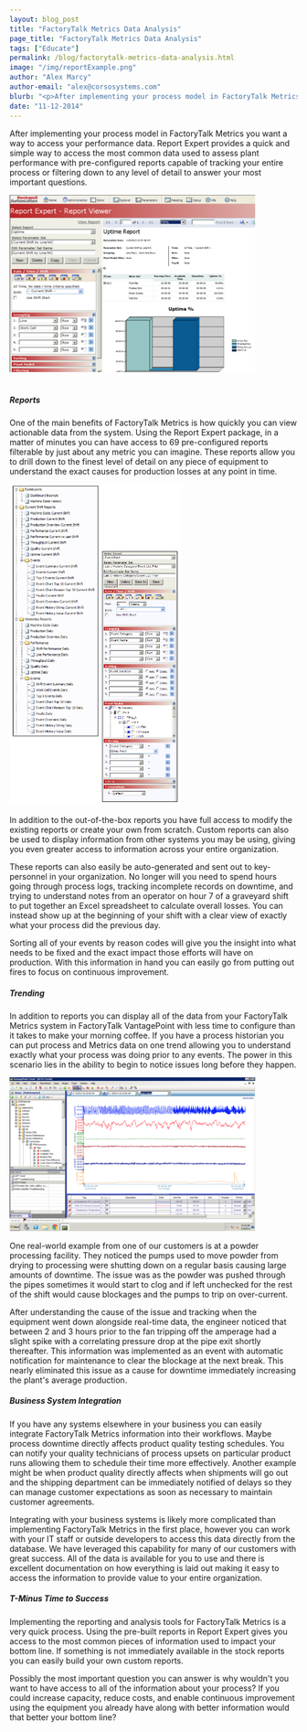 ```yaml
---
layout: blog_post
title: "FactoryTalk Metrics Data Analysis"
page_title: "FactoryTalk Metrics Data Analysis"
tags: ["Educate"]
permalink: /blog/factorytalk-metrics-data-analysis.html
image: "/img/reportExample.png"
author: "Alex Marcy"
author-email: "alex@corsosystems.com"
blurb: "<p>After implementing your process model in FactoryTalk Metrics you want a way to access your performance data. Report Expert provides a quick and simple way to access the most common data used to assess plant performance with pre-configured reports capable of tracking your entire process or filtering down to any level of detail to answer your most important questions.</p>"
date: "11-12-2014"
---
```


<p>After implementing your process model in FactoryTalk Metrics you want a way to access your performance data. Report Expert provides a quick and simple way to access the most common data used to assess plant performance with pre-configured reports capable of tracking your entire process or filtering down to any level of detail to answer your most important questions.</p>

<img src="/img/reportExample.png" width="430px"/>
<br/>
<br/>

<h5><b>Reports</b></h5>
<p>One of the main benefits of FactoryTalk Metrics is how quickly you can view actionable data from the system. Using the Report Expert package, in a matter of minutes you can have access to 69 pre-configured reports filterable by just about any metric you can imagine. These reports allow you to drill down to the finest level of detail on any piece of equipment to understand the exact causes for production losses at any point in time.</p>
<img src="/img/reportTree.png" width="300px"/>

<p>In addition to the out-of-the-box reports you have full access to modify the existing reports or create your own from scratch. Custom reports can also be used to display information from other systems you may be using, giving you even greater access to information across your entire organization.</p>

<p>These reports can also easily be auto-generated and sent out to key-personnel in your organization. No longer will you need to spend hours going through process logs, tracking incomplete records on downtime, and trying to understand notes from an operator on hour 7 of a graveyard shift to put together an Excel spreadsheet to calculate overall losses. You can instead show up at the beginning of your shift with a clear view of exactly what your process did the previous day.</p>

<p>Sorting all of your events by reason codes will give you the insight into what needs to be fixed and the exact impact those efforts will have on production. With this information in hand you can easily go from putting out fires to focus on continuous improvement.</p>

<h5><b>Trending</b></h5>
<p>In addition to reports you can display all of the data from your FactoryTalk Metrics system in FactoryTalk VantagePoint with less time to configure than it takes to make your morning coffee. If you have a process historian you can put process and Metrics data on one trend allowing you to understand exactly what your process was doing prior to any events. The power in this scenario lies in the ability to begin to notice issues long before they happen.</p>
<img src="/img/vantagePointScreen.png" width="430px"/>

<p>One real-world example from one of our customers is at a powder processing facility. They noticed the pumps used to move powder from drying to processing were shutting down on a regular basis causing large amounts of downtime. The issue was as the powder was pushed through the pipes sometimes it would start to clog and if left unchecked for the rest of the shift would cause blockages and the pumps to trip on over-current.</p>

<p>After understanding the cause of the issue and tracking when the equipment went down alongside real-time data, the engineer noticed that between 2 and 3 hours prior to the fan tripping off the amperage had a slight spike with a correlating pressure drop at the pipe exit shortly thereafter. This information was implemented as an event with automatic notification for maintenance to clear the blockage at the next break. This nearly eliminated this issue as a cause for downtime immediately increasing the plant's average production.</p>

<h5><b>Business System Integration</b></h5>
<p>If you have any systems elsewhere in your business you can easily integrate FactoryTalk Metrics information into their workflows. Maybe process downtime directly affects product quality testing schedules. You can notify your quality technicians of process upsets on particular product runs allowing them to schedule their time more effectively. Another example might be when product quality directly affects when shipments will go out and the shipping department can be immediately notified of delays so they can manage customer expectations as soon as necessary to maintain customer agreements.</p>

<p>Integrating with your business systems is likely more complicated than implementing FactoryTalk Metrics in the first place, however you can work with your IT staff or outside developers to access this data directly from the database. We have leveraged this capability for many of our customers with great success. All of the data is available for you to use and there is excellent documentation on how everything is laid out making it easy to access the information to provide value to your entire organization.</p>

<h5><b>T-Minus Time to Success</b></h5>
<p>Implementing the reporting and analysis tools for FactoryTalk Metrics is a very quick process. Using the pre-built reports in Report Expert gives you access to the most common pieces of information used to impact your bottom line. If something is not immediately available in the stock reports you can easily build your own custom reports.</p>

<p>Possibly the most important question you can answer is why wouldn't you want to have access to all of the information about your process? If you could increase capacity, reduce costs, and enable continuous improvement using the equipment you already have along with better information would that better your bottom line?</p>

